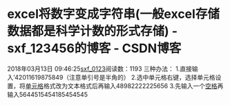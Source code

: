 # excel将数字变成字符串(一般excel存储数据都是科学计数的形式存储) - sxf_123456的博客 - CSDN博客
2018年03月13日 09:46:25[sxf_0123](https://me.csdn.net/sxf_123456)阅读数：1193
三种办法：
1.直接输入'42011619875849（注意单引号是半角的）
2.选中单元格右键，选择单元格设置，将[单元格](http://www.so.com/s?q=%E5%8D%95%E5%85%83%E6%A0%BC&ie=utf-8&src=internal_wenda_recommend_textn)格式改为文本格式后再输入48982222225656
3.先输入一个[空格](http://www.so.com/s?q=%E7%A9%BA%E6%A0%BC&ie=utf-8&src=internal_wenda_recommend_textn)再输入5644515454185454545
